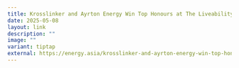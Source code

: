 ```yaml
---
title: Krosslinker and Ayrton Energy Win Top Honours at The Liveability Challenge 2025
date: 2025-05-08
layout: link
description: ""
image: ""
variant: tiptap
external: https://energy.asia/krosslinker-and-ayrton-energy-win-top-honours-at-the-liveability-challenge-2025/
---
```

